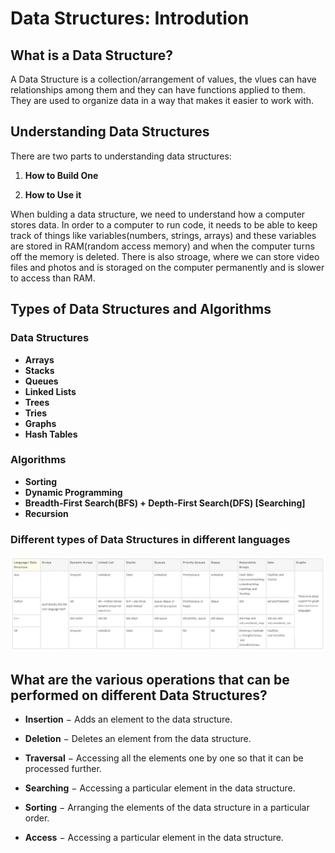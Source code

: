 # Data Structures: Introdution

## What is a Data Structure?

A Data Structure is a collection/arrangement of values, the vlues can have relationships among them and they can have functions applied to them. They are used to organize data in a way that makes it easier to work with.

## Understanding Data Structures

There are two parts to understanding data structures:

1. **How to Build One**

2. **How to Use it**

When bulding a data structure, we need to understand how a computer stores data. In order to a computer to run code, it needs to be able to keep track of things like variables(numbers, strings, arrays) and these variables are stored in RAM(random access memory) and when the computer turns off the memory is deleted. There is also stroage, where we can store video files and photos and is storaged on the computer permanently and is slower to access than RAM.

## Types of Data Structures and Algorithms

### Data Structures

- **Arrays**
- **Stacks**
- **Queues**
- **Linked Lists**
- **Trees**
- **Tries**
- **Graphs**
- **Hash Tables**

### Algorithms

- **Sorting**
- **Dynamic Programming**
- **Breadth-First Search(BFS) + Depth-First Search(DFS) [Searching]**
- **Recursion**

### Different types of Data Structures in different languages

![Data Structures in other languages](./note_images/types-of-data-structures-in-different-languages.png)

## What are the various operations that can be performed on different Data Structures?

- **Insertion** − Adds an element to the data structure.

- **Deletion** − Deletes an element from the data structure.

- **Traversal** − Accessing all the elements one by one so that it can be processed further.

- **Searching** − Accessing a particular element in the data structure.

- **Sorting** − Arranging the elements of the data structure in a particular order.

- **Access** − Accessing a particular element in the data structure.
